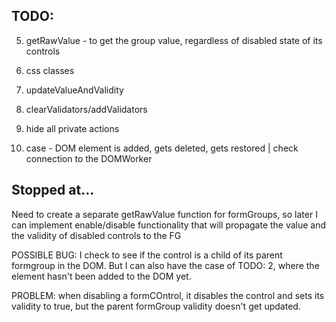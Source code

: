 ## TODO:

5. getRawValue - to get the group value, regardless of disabled state of its controls
1. css classes
3. updateValueAndValidity
4. clearValidators/addValidators
6. hide all private actions

2. case - DOM element is added, gets deleted, gets restored | check connection to the DOMWorker

## Stopped at...
Need to create a separate getRawValue function for formGroups, so later I can implement enable/disable functionality that will propagate the value and the validity of disabled controls to the FG

POSSIBLE BUG: I check to see if the control is a child of its parent formgroup in the DOM. But I can also have the case of TODO: 2, where the element hasn't been added to the DOM yet.

PROBLEM: when disabling a formCOntrol, it disables the control and sets its validity to true, but the parent formGroup validity doesn't get updated. 
